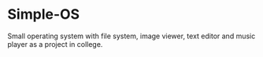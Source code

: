 # Simple-OS
Small operating system with file system, image viewer, text editor and music player as a project in college.
